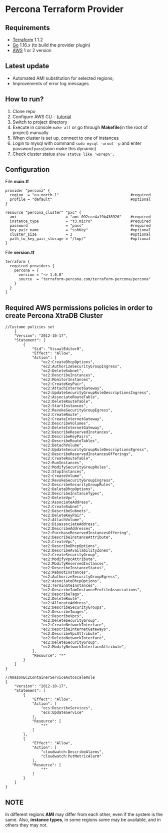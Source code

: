 Percona Terraform Provider
=========================

## Requirements

- [Terraform](https://www.terraform.io/downloads.html) 1.1.2
- [Go](https://golang.org/doc/install) 1.16.x (to build the provider plugin)
- [AWS](https://docs.aws.amazon.com/cli/latest/userguide/getting-started-install.html) 1 or 2 version

## Latest update

 - Automated AMI substitution for selected regions;
 - Improvements of error log messages

## How to run?

1. Clone repo
2. Configure AWS CLI - [tutorial](https://docs.aws.amazon.com/cli/latest/userguide/cli-configure-quickstart.html)
3. Switch to project directory
4. Execute in console `make all` or go through **Makefile**(in the root of project) manually
5. When cluster is set up, connect to one of instances
6. Login to mysql with command `sudo mysql -uroot -p` and enter password `pass`(soon make this dynamic)
7. Check cluster status `show status like 'wsrep%';`

## Configuration

File **main.tf**

```
provider "percona" {
  region  = "eu-north-1"                                #required
  profile = "default"                                   #optional
}

resource "percona_cluster" "pxc" {
  ami                      = "ami-092cce4a19b438926"    #required
  instance_type            = "t3.micro"                 #required    
  password                 = "pass"                     #required
  key_pair_name            = "sshKey"                   #optional
  cluster_size             = 3                          #optional
  path_to_key_pair_storage = "/tmp/"                    #optional
}   
```

File **version.tf**

```
terraform {
  required_providers {
    percona = {
      version = "~> 1.0.0"
      source  = "terraform-percona.com/terraform-percona/percona"
    }
  }
}
```

## Required AWS permissions policies in order to create Percona XtraDB Cluster

```
//Custome policies set
    {
    "Version": "2012-10-17",
    "Statement": [
        {
            "Sid": "VisualEditor0",
            "Effect": "Allow",
            "Action": [
                "ec2:CreateDhcpOptions",
                "ec2:AuthorizeSecurityGroupIngress",
                "ec2:DeleteSubnet",
                "ec2:DescribeInstances",
                "ec2:MonitorInstances",
                "ec2:CreateKeyPair",
                "ec2:AttachInternetGateway",
                "ec2:UpdateSecurityGroupRuleDescriptionsIngress",
                "ec2:AssociateRouteTable",
                "ec2:DeleteRouteTable",
                "ec2:StartInstances",
                "ec2:RevokeSecurityGroupEgress",
                "ec2:CreateRoute",
                "ec2:CreateInternetGateway",
                "ec2:DescribeVolumes",
                "ec2:DeleteInternetGateway",
                "ec2:DescribeReservedInstances",
                "ec2:DescribeKeyPairs",
                "ec2:DescribeRouteTables",
                "ec2:DetachVolume",
                "ec2:UpdateSecurityGroupRuleDescriptionsEgress",
                "ec2:DescribeReservedInstancesOfferings",
                "ec2:CreateRouteTable",
                "ec2:RunInstances",
                "ec2:ModifySecurityGroupRules",
                "ec2:StopInstances",
                "ec2:CreateVolume",
                "ec2:RevokeSecurityGroupIngress",
                "ec2:DescribeSecurityGroupRules",
                "ec2:DeleteDhcpOptions",
                "ec2:DescribeInstanceTypes",
                "ec2:DeleteVpc",
                "ec2:AssociateAddress",
                "ec2:CreateSubnet",
                "ec2:DescribeSubnets",
                "ec2:DeleteKeyPair",
                "ec2:AttachVolume",
                "ec2:DisassociateAddress",
                "ec2:DescribeAddresses",
                "ec2:PurchaseReservedInstancesOffering",
                "ec2:DescribeInstanceAttribute",
                "ec2:CreateVpc",
                "ec2:DescribeDhcpOptions",
                "ec2:DescribeAvailabilityZones",
                "ec2:CreateSecurityGroup",
                "ec2:ModifyVpcAttribute",
                "ec2:ModifyReservedInstances",
                "ec2:DescribeInstanceStatus",
                "ec2:RebootInstances",
                "ec2:AuthorizeSecurityGroupEgress",
                "ec2:AssociateDhcpOptions",
                "ec2:TerminateInstances",
                "ec2:DescribeIamInstanceProfileAssociations",
                "ec2:DescribeTags",
                "ec2:DeleteRoute",
                "ec2:AllocateAddress",
                "ec2:DescribeSecurityGroups",
                "ec2:DescribeImages",
                "ec2:DescribeVpcs",
                "ec2:DeleteSecurityGroup",
                "ec2:CreateNetworkInterface",
                "ec2:DescribeInternetGateways",
                "ec2:DescribeVpcAttribute",
                "ec2:DeleteNetworkInterface",
                "ec2:DeleteSecurityGroup",
                "ec2:ModifyNetworkInterfaceAttribute",
            ],
            "Resource": "*"
        }
    ]
}

//AmazonEC2ContainerServiceAutoscaleRole
{
    "Version": "2012-10-17",
    "Statement": [
        {
            "Effect": "Allow",
            "Action": [
                "ecs:DescribeServices",
                "ecs:UpdateService"
            ],
            "Resource": [
                "*"
            ]
        },
        {
            "Effect": "Allow",
            "Action": [
                "cloudwatch:DescribeAlarms",
                "cloudwatch:PutMetricAlarm"
            ],
            "Resource": [
                "*"
            ]
        }
    ]
}

```

## NOTE

In different regions **AMI** may differ from each other, even if the system is the same. Also, **instance types**, in
some regions some may be available, and in others they may not.